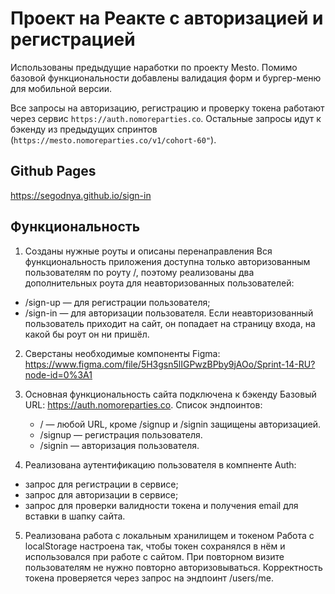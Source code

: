 # Проект на Реакте с авторизацией и регистрацией

Использованы предыдущие наработки по проекту Mesto.
Помимо базовой функциональности добавлены валидация форм и бургер-меню для мобильной версии.

Все запросы на авторизацию, регистрацию и проверку токена работают через сервис `https://auth.nomoreparties.co`.
Остальные запросы идут к бэкенду из предыдущих спринтов (`https://mesto.nomoreparties.co/v1/cohort-60"`).

## Github Pages

https://segodnya.github.io/sign-in

## Функциональность

1. Созданы нужные роуты и описаны перенаправления
   Вся функциональность приложения доступна только авторизованным пользователям по роуту /, поэтому реализованы два дополнительных роута для неавторизованных пользователей:

- /sign-up — для регистрации пользователя;
- /sign-in — для авторизации пользователя.
  Если неавторизованный пользователь приходит на сайт, он попадает на страницу входа, на какой бы роут он ни пришёл.

2. Сверстаны необходимые компоненты
   Figma: https://www.figma.com/file/5H3gsn5lIGPwzBPby9jAOo/Sprint-14-RU?node-id=0%3A1

3. Основная функциональность сайта подключена к бэкенду
   Базовый URL: https://auth.nomoreparties.co.
   Список эндпоинтов:

   - / — любой URL, кроме /signup и /signin защищены авторизацией.
   - /signup — регистрация пользователя.
   - /signin — авторизация пользователя.

4. Реализована аутентификацию пользователя в компненте Auth:

- запрос для регистрации в сервисе;
- запрос для авторизации в сервисе;
- запрос для проверки валидности токена и получения email для вставки в шапку сайта.

5. Реализована работа с локальным хранилищем и токеном
   Работа с localStorage настроена так, чтобы токен сохранялся в нём и использовался при работе с сайтом. При повторном визите пользователям не нужно повторно авторизовываться.
   Корректность токена проверяется через запрос на эндпоинт /users/me.
